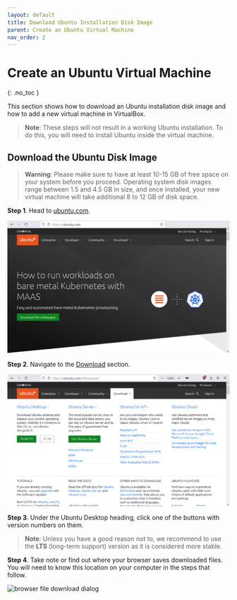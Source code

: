```yaml
---
layout: default
title: Download Ubuntu Installation Disk Image
parent: Create an Ubuntu Virtual Machine
nav_order: 2
---
```


# Create an Ubuntu Virtual Machine
{: .no_toc }

This section shows how to download an Ubuntu installation disk image and how to add a new virtual machine in VirtualBox.

> **Note**: These steps will not result in a working Ubuntu installation. To do this, you will need to install Ubuntu inside the virtual machine.

## Download the Ubuntu Disk Image

> **Warning**: Please make sure to have at least 10-15 GB of free space on your system before you proceed. Operating system disk images range between 1.5 and 4.5 GB in size, and once installed, your new virtual machine will take additional 8 to 12 GB of disk space.

**Step 1**. Head to [ubuntu.com](https://ubuntu.com/). 

![ubuntu.com homepage](../assets/ubuntu-01.png)

**Step 2**. Navigate to the [Download](https://ubuntu.com/#download) section. 

![ubuntu.com Download section](../assets/ubuntu-02.png)

**Step 3**. Under the Ubuntu Desktop heading, click one of the buttons with version numbers on them.

> **Note**: Unless you have a good reason not to, we recommend to use the **LTS** (long-term support) version as it is considered more stable.

**Step 4**. Take note or find out where your browser saves downloaded files. You will need to know this location on your computer in the steps that follow.

![browser file download dialog](./assets/ubuntu-03.png)
